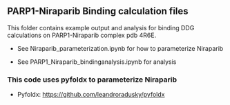 ## PARP1-Niraparib Binding calculation files

This folder contains example output and analysis for binding DDG calculations on PARP1-Niraparib complex pdb 4R6E.

* See Niraparib_parameterization.ipynb for how to parameterize Niraparib

* See PARP1_Niraparib_bindinganalysis.ipynb for analysis

### This code uses pyfoldx to parameterize Niraparib

* Pyfoldx: https://github.com/leandroradusky/pyfoldx
